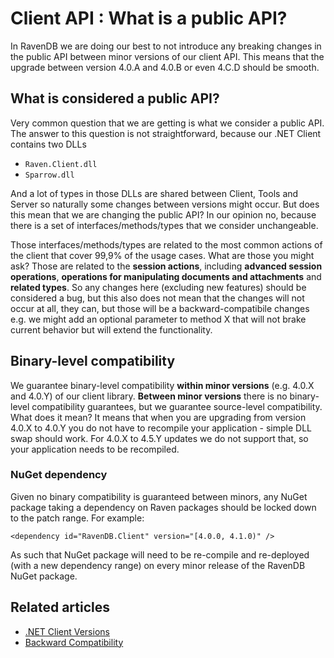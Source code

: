 # Client API : What is a public API?

In RavenDB we are doing our best to not introduce any breaking changes in the public API between minor versions of our client API. This means that the upgrade between version 4.0.A and 4.0.B or even 4.C.D should be smooth.

## What is considered a public API?

Very common question that we are getting is what we consider a public API. The answer to this question is not straightforward, because our .NET Client contains two DLLs

- `Raven.Client.dll`
- `Sparrow.dll`

And a lot of types in those DLLs are shared between Client, Tools and Server so naturally some changes between versions might occur. But does this mean that we are changing the public API? In our opinion no, because there is a set of interfaces/methods/types that we consider unchangeable.

Those interfaces/methods/types are related to the most common actions of the client that cover 99,9% of the usage cases. What are those you might ask? Those are related to the **session actions**, including **advanced session operations**, **operations for manipulating documents and attachments** and **related types**. So any changes here (excluding new features) should be considered a bug, but this also does not mean that the changes will not occur at all, they can, but those will be a backward-compatibile changes e.g. we might add an optional parameter to method X that will not brake current behavior but will extend the functionality.

## Binary-level compatibility

We guarantee binary-level compatibility **within minor versions** (e.g. 4.0.X and 4.0.Y) of our client library. **Between minor versions** there is no binary-level compatibility guarantees, but we guarantee source-level compatibility. What does it mean? It means that when you are upgrading from version 4.0.X to 4.0.Y you do not have to recompile your application - simple DLL swap should work. For 4.0.X to 4.5.Y updates we do not support that, so your application needs to be recompiled.

### NuGet dependency

Given no binary compatibility is guaranteed between minors, any NuGet package taking a dependency on Raven packages should be locked down to the patch range. For example:

```
<dependency id="RavenDB.Client" version="[4.0.0, 4.1.0)" />
```

As such that NuGet package will need to be re-compile and re-deployed (with a new dependency range) on every minor release of the RavenDB NuGet package.

## Related articles

- [.NET Client Versions](../client-api/net-client-versions)
- [Backward Compatibility](../client-api/faq/backward-compatibility)
